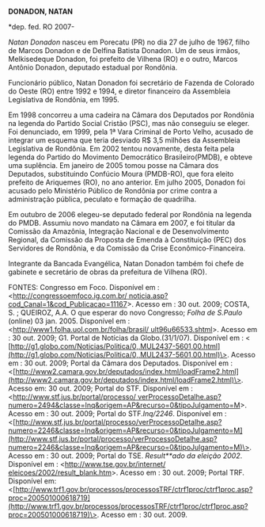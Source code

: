 **DONADON, NATAN**

\*dep. fed. RO 2007-

*Natan Donadon* nasceu em Porecatu (PR) no dia 27 de julho de 1967,
filho de Marcos Donadon e de Delfina Batista Donadon. Um de seus
irmãos, Melkisedeque Donadon, foi prefeito de Vilhena (RO) e o outro,
Marcos Antônio Donadon, deputado estadual por Rondônia.

Funcionário público, Natan Donadon foi secretário de Fazenda de Colorado
do Oeste (RO) entre 1992 e 1994, e diretor financeiro da Assembleia
Legislativa de Rondônia, em 1995.

Em 1998 concorreu a uma cadeira na Câmara dos Deputados por Rondônia na
legenda do Partido Social Cristão (PSC), mas não conseguiu se eleger.
Foi denunciado, em 1999, pela 1ª Vara Criminal de Porto Velho, acusado
de integrar um esquema que teria desviado R\$ 3,5 milhões da Assembleia
Legislativa de Rondônia. Em 2002 tentou novamente, desta feita pela
legenda do Partido do Movimento Democrático Brasileiro(PMDB), e obteve
uma suplência. Em janeiro de 2005 tomou posse na Câmara dos Deputados,
substituindo Confúcio Moura (PMDB-RO), que fora eleito prefeito de
Ariquemes (RO), no ano anterior. Em julho 2005, Donadon foi acusado pelo
Ministério Público de Rondônia por crime contra a administração pública,
peculato e formação de quadrilha.

Em outubro de 2006 elegeu-se deputado federal por Rondônia na legenda do
PMDB. Assumiu novo mandato na Câmara em 2007, e foi titular da Comissão
da Amazônia, Integração Nacional e de Desenvolvimento Regional, da
Comissão da Proposta de Emenda à Constituição (PEC) dos Servidores de
Rondônia, e da Comissão da Crise Econômico-Financeira.

Integrante da Bancada Evangélica, Natan Donadon também foi chefe de
gabinete e secretário de obras da prefeitura de Vilhena (RO).

FONTES: Congresso em Foco. Disponível em :
\<[http://congressoemfoco.ig.com.br/
noticia.asp?cod\_Canal=1&cod\_Publicacao=11167](http://congressoemfoco.ig.com.br/%20noticia.asp?cod_Canal=1&cod_Publicacao=11167)\>.
Acesso em : 30 out. 2009; COSTA, S. ; QUEIROZ, A.A. O que esperar do
novo Congresso; *Folha de S.Paulo* (online) 03 jan. 2005. Disponível em
: \<[http://www1.folha.uol.com.br/folha/brasil/
ult96u66533.shtml](http://www1.folha.uol.com.br/folha/brasil/%20ult96u66533.shtml)\>.
Acesso em : 30 out. 2009; G1. Portal de Notícias da Globo.(31/1/07).
Disponível em : \<
[http://g1.globo.com/Noticias/Politica/0,,MUL2437-5601,00.html](http://g1.globo.com/Noticias/Politica/0,,MUL2437-5601,00.html)\>.
Acesso em : 30 out. 2009; Portal da Câmara dos Deputados. Disponível em
:
\<[http://www2.camara.gov.br/deputados/index.html/loadFrame2.html](http://www2.camara.gov.br/deputados/index.html/loadFrame2.html)\>.
Acesso em: 30 out. 2009; Portal do STF. Disponível em :
\<[http://www.stf.jus.br/portal/processo/
verProcessoDetalhe.asp?numero=2494&classe=Inq&origem=AP&recurso=0&tipoJulgamento=M](http://www.stf.jus.br/portal/processo/%20verProcessoDetalhe.asp?numero=2494&classe=Inq&origem=AP&recurso=0&tipoJulgamento=M)\>.
Acesso em : 30 out. 2009; Portal do STF.*Inq/2246*. Disponível em :
\<[http://www.stf.jus.br/portal/processo/verProcessoDetalhe.asp?numero=2246&classe=Inq&origem=AP&recurso=0&tipoJulgamento=M](http://www.stf.jus.br/portal/processo/verProcessoDetalhe.asp?numero=2246&classe=Inq&origem=AP&recurso=0&tipoJulgamento=M)\>.
Acesso em : 30 out. 2009; Portal do TSE. *Result**ado da eleição 2002*.
Disponível em : \<[http://www.tse.gov.br/internet/
eleicoes/2002/result\_blank.htm](http://www.tse.gov.br/internet/%20eleicoes/2002/result_blank.htm)\>.
Acesso em : 30 out. 2009; Portal TRF. Disponível em:
\<[http://www.trf1.gov.br/processos/processosTRF/ctrf1proc/ctrf1proc.asp?proc=200501000618719](http://www.trf1.gov.br/processos/processosTRF/ctrf1proc/ctrf1proc.asp?proc=200501000618719)\>.
Acesso em : 30 out. 2009.

 

 

 

 

 

 

 

 

 

 

 

 

 

 

 

 

 

 

 

 
